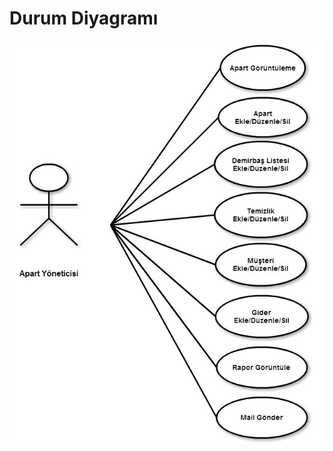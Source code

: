 # **Durum Diyagramı** #

![durumdiyagramison.jpg](https://github.com/miragessee/yamug/blob/master/wikiresimler/1372774156-durumdiyagramison.jpg)
